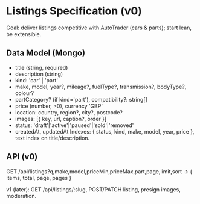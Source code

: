 # Listings Specification (v0)

Goal: deliver listings competitive with AutoTrader (cars & parts); start lean, be extensible.

## Data Model (Mongo)
- title (string, required)
- description (string)
- kind: 'car' | 'part'
- make, model, year?, mileage?, fuelType?, transmission?, bodyType?, colour?
- partCategory? (if kind='part'), compatibility?: string[]
- price (number, >0), currency 'GBP'
- location: country, region?, city?, postcode?
- images: [{ key, url, caption?, order }]
- status: 'draft'|'active'|'paused'|'sold'|'removed'
- createdAt, updatedAt
Indexes: { status, kind, make, model, year, price }, text index on title/description.

## API (v0)
GET /api/listings?q,make,model,priceMin,priceMax,part,page,limit,sort
→ { items, total, page, pages }

v1 (later): GET /api/listings/:slug, POST/PATCH listing, presign images, moderation.
